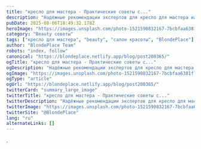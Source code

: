 ```yaml
---
title: "кресло для мастера - Практические советы с..."
description: "Надёжные рекомендации экспертов для кресло для мастера на Невском проспекте. Сравнительный обзор лучших вариантов на рынке. Получите качественную поддержку от ко..."
pubDate: 2025-08-06T18:49:32.178Z
heroImage: "https://images.unsplash.com/photo-1521590832167-7bcbfaa6381f?q=80&w=800&auto=format&fit=crop"
category: "Beauty советы"
tags: ["кресло для мастера", "beauty", "салон красоты", "BlondePlace"]
author: "BlondePlace Team"
robots: "index, follow"
canonical: "https://blondeplace.netlify.app/blog/post200365/"
ogTitle: "кресло для мастера - Практические советы с..."
ogDescription: "Надёжные рекомендации экспертов для кресло для мастера на Невском проспекте. Сравнительный обзор лучших вариантов на рынке. Получите качественную поддержку от ко..."
ogImage: "https://images.unsplash.com/photo-1521590832167-7bcbfaa6381f?q=80&w=800&auto=format&fit=crop"
ogType: "article"
ogUrl: "https://blondeplace.netlify.app/blog/post200365/"
twitterCard: "summary_large_image"
twitterTitle: "кресло для мастера - Практические советы с..."
twitterDescription: "Надёжные рекомендации экспертов для кресло для мастера на Невском проспекте. Сравнительный обзор лучших вариантов на рынке. Получите качественную поддержку от ко..."
twitterImage: "https://images.unsplash.com/photo-1521590832167-7bcbfaa6381f?q=80&w=800&auto=format&fit=crop"
twitterSite: "@BlondePlace"
lang: "ru"
alternateLinks: []
---
```


<script type="application/ld+json">
{
  "@context": "https://schema.org",
  "@type": "HowTo",
  "name": "кресло для мастера - Практические советы с...",
  "description": "Надёжные рекомендации экспертов для кресло для мастера на Невском проспекте. Сравнительный обзор лучших вариантов на рынке. Получите качественную поддержку от ко...",
  "image": {
    "@type": "ImageObject",
    "url": "https://images.unsplash.com/photo-1521590832167-7bcbfaa6381f?q=80&w=800&auto=format&fit=crop"
  },
  "aggregateRating": {
    "@type": "AggregateRating",
    "ratingValue": "4.9",
    "reviewCount": 387,
    "bestRating": "5",
    "worstRating": "1"
  },
  "publisher": {
    "@type": "Organization",
    "name": "BlondePlace Beauty Blog",
    "logo": {
      "@type": "ImageObject",
      "url": "https://blondeplace.netlify.app/favicon.svg"
    }
  },
  "datePublished": "2025-08-06T18:49:32.178Z",
  "dateModified": "2025-08-06T18:49:32.178Z",
  "author": {
    "@type": "Person",
    "name": "Эксперт BlondePlace"
  },
  "mainEntityOfPage": {
    "@type": "WebPage",
    "@id": "https://blondeplace.netlify.app/blog/post200365/"
  }
}
</script>

.
